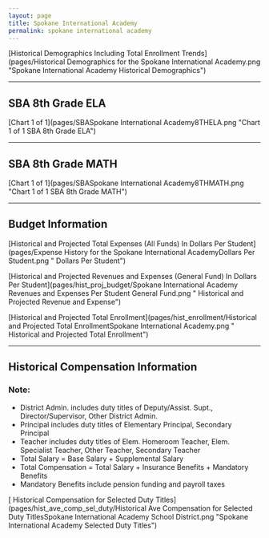 ```yaml
---
layout: page
title: Spokane International Academy
permalink: spokane international academy
---
```



[Historical Demographics Including Total Enrollment Trends](pages/Historical Demographics for the Spokane International Academy.png "Spokane International Academy Historical Demographics")

___

## SBA 8th Grade ELA

[Chart 1 of 1](pages/SBASpokane International Academy8THELA.png "Chart 1 of 1 SBA 8th Grade ELA")


___

## SBA 8th Grade MATH

[Chart 1 of 1](pages/SBASpokane International Academy8THMATH.png "Chart 1 of 1 SBA 8th Grade MATH")


___

## Budget Information

[Historical and Projected Total Expenses (All Funds) In Dollars Per Student](pages/Expense History for the Spokane International AcademyDollars Per Student.png " Dollars Per Student")

[Historical and Projected Revenues and Expenses (General Fund) In Dollars Per Student](pages/hist_proj_budget/Spokane International Academy Revenues and Expenses Per Student General Fund.png " Historical and Projected Revenue and Expense")

[Historical and Projected Total Enrollment](pages/hist_enrollment/Historical and Projected Total EnrollmentSpokane International Academy.png " Historical and Projected Total Enrollment")


___

## Historical Compensation Information
### Note:
- District Admin. includes duty titles of Deputy/Assist. Supt., Director/Supervisor, Other District Admin.
- Principal includes duty titles of Elementary Principal, Secondary Principal
- Teacher includes duty titles of Elem. Homeroom Teacher, Elem. Specialist Teacher, Other Teacher, Secondary Teacher
- Total Salary = Base Salary + Supplemental Salary
- Total Compensation = Total Salary + Insurance Benefits + Mandatory Benefits
- Mandatory Benefits include pension funding and payroll taxes

[ Historical Compensation for Selected Duty Titles](pages/hist_ave_comp_sel_duty/Historical Ave Compensation for Selected Duty TitlesSpokane International Academy School District.png "Spokane International Academy Selected Duty Titles")

